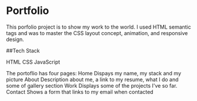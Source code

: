 # Portfolio

This porfolio project is to show my work to the world. I used HTML semantic tags and was to master the CSS layout concept, animation, and responsive design.

##Tech Stack

HTML
CSS
JavaScript

The portoflio has four pages:
Home Dispays my name, my stack and my picture
About Description about me, a link to my resume, what I do and some of gallery section
Work Displays some of the projects I've so far.
Contact Shows a form that links to my email when contacted


